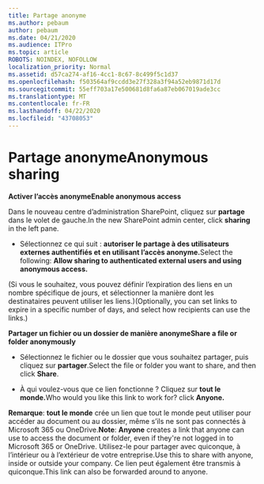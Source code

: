 ```yaml
---
title: Partage anonyme
ms.author: pebaum
author: pebaum
ms.date: 04/21/2020
ms.audience: ITPro
ms.topic: article
ROBOTS: NOINDEX, NOFOLLOW
localization_priority: Normal
ms.assetid: d57ca274-af16-4cc1-8c67-8c499f5c1d37
ms.openlocfilehash: f503564af9ccdd3e27f328a3f94a52eb9871d17d
ms.sourcegitcommit: 55eff703a17e500681d8fa6a87eb067019ade3cc
ms.translationtype: MT
ms.contentlocale: fr-FR
ms.lasthandoff: 04/22/2020
ms.locfileid: "43708053"
---
```

# <a name="anonymous-sharing"></a><span data-ttu-id="2b45b-102">Partage anonyme</span><span class="sxs-lookup"><span data-stu-id="2b45b-102">Anonymous sharing</span></span>

 <span data-ttu-id="2b45b-103">**Activer l’accès anonyme**</span><span class="sxs-lookup"><span data-stu-id="2b45b-103">**Enable anonymous access**</span></span>
  
<span data-ttu-id="2b45b-104">Dans le nouveau centre d’administration SharePoint, cliquez sur **partage** dans le volet de gauche.</span><span class="sxs-lookup"><span data-stu-id="2b45b-104">In the new SharePoint admin center, click **sharing** in the left pane.</span></span> 
  
- <span data-ttu-id="2b45b-105">Sélectionnez ce qui suit : **autoriser le partage à des utilisateurs externes authentifiés et en utilisant l’accès anonyme.**</span><span class="sxs-lookup"><span data-stu-id="2b45b-105">Select the following: **Allow sharing to authenticated external users and using anonymous access.**</span></span>
  
<span data-ttu-id="2b45b-106">(Si vous le souhaitez, vous pouvez définir l’expiration des liens en un nombre spécifique de jours, et sélectionner la manière dont les destinataires peuvent utiliser les liens.)</span><span class="sxs-lookup"><span data-stu-id="2b45b-106">(Optionally, you can set links to expire in a specific number of days, and select how recipients can use the links.)</span></span>
    
 <span data-ttu-id="2b45b-107">**Partager un fichier ou un dossier de manière anonyme**</span><span class="sxs-lookup"><span data-stu-id="2b45b-107">**Share a file or folder anonymously**</span></span>
  
- <span data-ttu-id="2b45b-108">Sélectionnez le fichier ou le dossier que vous souhaitez partager, puis cliquez sur **partager**.</span><span class="sxs-lookup"><span data-stu-id="2b45b-108">Select the file or folder you want to share, and then click **Share**.</span></span> 
    
- <span data-ttu-id="2b45b-109">À qui voulez-vous que ce lien fonctionne ? Cliquez sur **tout le monde.**</span><span class="sxs-lookup"><span data-stu-id="2b45b-109">Who would you like this link to work for? click **Anyone.**</span></span>
  
 <span data-ttu-id="2b45b-110">**Remarque**: **tout le monde** crée un lien que tout le monde peut utiliser pour accéder au document ou au dossier, même s’ils ne sont pas connectés à Microsoft 365 ou OneDrive.</span><span class="sxs-lookup"><span data-stu-id="2b45b-110">**Note**: **Anyone** creates a link that anyone can use to access the document or folder, even if they're not logged in to Microsoft 365 or OneDrive.</span></span> <span data-ttu-id="2b45b-111">Utilisez-le pour partager avec quiconque, à l’intérieur ou à l’extérieur de votre entreprise.</span><span class="sxs-lookup"><span data-stu-id="2b45b-111">Use this to share with anyone, inside or outside your company.</span></span> <span data-ttu-id="2b45b-112">Ce lien peut également être transmis à quiconque.</span><span class="sxs-lookup"><span data-stu-id="2b45b-112">This link can also be forwarded around to anyone.</span></span> 
    

